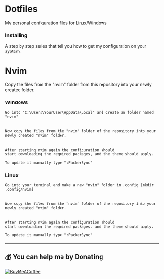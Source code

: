 # Dotfiles

My personal configuration files for Linux/Windows
### Installing

A step by step series that tell you how to get my configuration on your system.

# Nvim
   Copy the files from the "nvim" folder from this repository into your newly created folder.
### Windows

    Go into "C:\Users\YourUser\AppData\Local" and create an folder named "nvim"
######
    Now copy the files from the "nvim" folder of the repository into your newly created "nvim" folder.
######
    After starting nvim again the configuration should 
    start downloading the required packages, and the theme should apply.
    
    To update it manually type ":PackerSync"


### Linux

    Go into your terminal and make a new "nvim" folder in .config [mkdir .config/nvim]
######
    Now copy the files from the "nvim" folder of the repository into your newly created "nvim" folder.
######
    After starting nvim again the configuration should 
    start downloading the required packages, and the theme should apply.
    
    To update it manually type ":PackerSync"
####  
---

  ## 💰 You can help me by Donating
  [![BuyMeACoffee](https://img.shields.io/badge/Buy%20Me%20a%20Coffee-ffdd00?style=for-the-badge&logo=buy-me-a-coffee&logoColor=black)](https://buymeacoffee.com/yuki6942) 
